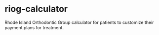 # riog-calculator
Rhode Island Orthodontic Group calculator for patients to customize their payment plans for treatment.
